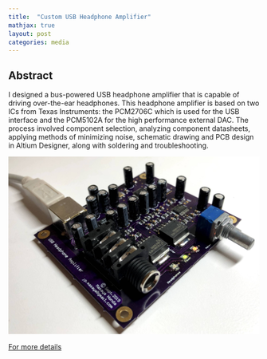 ```yaml
---
title:  "Custom USB Headphone Amplifier"
mathjax: true
layout: post
categories: media
---
```


## Abstract

I designed a bus-powered USB headphone amplifier that is capable of driving over-the-ear headphones. This headphone amplifier is based on two ICs from Texas Instruments: the PCM2706C which is used for the USB interface and the PCM5102A for the high performance external DAC. The process involved component selection, analyzing component datasheets, applying methods of minimizing noise, schematic drawing and PCB design in Altium Designer, along with soldering and troubleshooting. 

![USB Headphone Amp](/assets/images/IMG_4614.jpg)

[For more details](https://mahonda.github.io/assets/pdfs/usb_hpamp_report.pdf)
